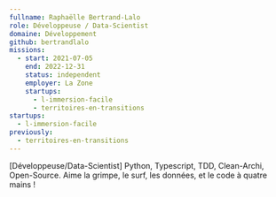 ```yaml
---
fullname: Raphaëlle Bertrand-Lalo
role: Développeuse / Data-Scientist
domaine: Développement
github: bertrandlalo
missions:
  - start: 2021-07-05
    end: 2022-12-31
    status: independent
    employer: La Zone
    startups:
      - l-immersion-facile
      - territoires-en-transitions
startups:
  - l-immersion-facile
previously:
  - territoires-en-transitions
---
```

[Développeuse/Data-Scientist] Python, Typescript, TDD, Clean-Archi, Open-Source. Aime la grimpe, le surf, les données, et le code à quatre mains !
